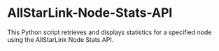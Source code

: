 # AllStarLink-Node-Stats-API
This Python script retrieves and displays statistics for a specified node using the AllStarLink Node Stats API.

